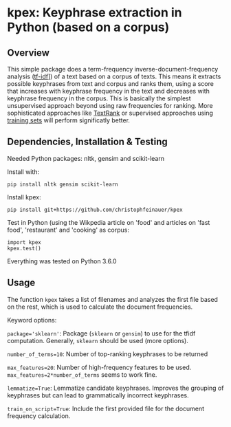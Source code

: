 kpex: Keyphrase extraction in Python (based on a corpus)
=============================================================================

Overview
--------

This simple package does a term-frequency inverse-document-frequency analysis ([tf-idf](https://en.wikipedia.org/wiki/Tf%E2%80%93idf)])  of a text based on a corpus of texts. This means it extracts possible keyphrases from text and corpus and ranks them, using a score that increases with keyphrase frequency in the text and decreases with keyphrase frequency in the corpus. This is basically the simplest unsupervised approach beyond using raw frequencies for ranking. More sophisticated approaches like [TextRank](https://github.com/davidadamojr/TextRank) or supervised approaches using [training sets](https://github.com/snkim/AutomaticKeyphraseExtraction) will perform significatly better.

Dependencies, Installation & Testing
---------------------------

Needed Python packages: nltk, gensim and scikit-learn

Install with:
```
pip install nltk gensim scikit-learn
```

Install kpex:

```
pip install git+https://github.com/christophfeinauer/kpex
```

Test in Python (using the Wikpedia article on 'food' and articles on 'fast food', 'restaurant' and 'cooking' as corpus:
```
import kpex
kpex.test()
```

Everything was tested on Python 3.6.0

Usage
-----

The function ```kpex``` takes a list of filenames and analyzes the first file based on the rest, which is used to calculate the document frequencies.

Keyword options:

```package='sklearn'```: Package (```sklearn``` or ```gensim```) to use for the tfidf computation. Generally, ```sklearn``` should be used (more options).

```number_of_terms=10```: Number of top-ranking keyphrases to be returned

```max_features=20```: Number of high-frequency features to be used. ```max_features=2*number_of_terms``` seems to work fine.

```lemmatize=True```: Lemmatize candidate keyphrases. Improves the grouping of keyphrases but can lead to grammatically incorrect keyphrases. 

```train_on_script=True```: Include the first provided file for the document frequency calculation. 


